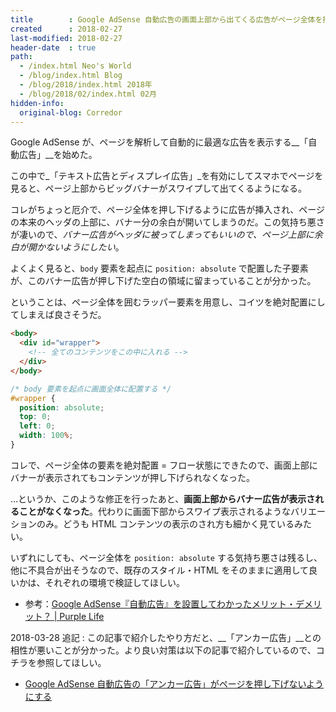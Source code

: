```yaml
---
title        : Google AdSense 自動広告の画面上部から出てくる広告がページ全体を押し下げる件
created      : 2018-02-27
last-modified: 2018-02-27
header-date  : true
path:
  - /index.html Neo's World
  - /blog/index.html Blog
  - /blog/2018/index.html 2018年
  - /blog/2018/02/index.html 02月
hidden-info:
  original-blog: Corredor
---
```


Google AdSense が、ページを解析して自動的に最適な広告を表示する__「自動広告」__を始めた。

この中で_「テキスト広告とディスプレイ広告」_を有効にしてスマホでページを見ると、ページ上部からビッグバナーがスワイプして出てくるようになる。

コレがちょっと厄介で、ページ全体を押し下げるように広告が挿入され、ページの本来のヘッダの上部に、バナー分の余白が開いてしまうのだ。この気持ち悪さが凄いので、_バナー広告がヘッダに被ってしまってもいいので、ページ上部に余白が開かないようにしたい_。

よくよく見ると、`body` 要素を起点に `position: absolute` で配置した子要素が、このバナー広告が押し下げた空白の領域に留まっていることが分かった。

ということは、ページ全体を囲むラッパー要素を用意し、コイツを絶対配置にしてしまえば良さそうだ。

```html
<body>
  <div id="wrapper">
    <!-- 全てのコンテンツをこの中に入れる -->
  </div>
</body>
```

```css
/* body 要素を起点に画面全体に配置する */
#wrapper {
  position: absolute;
  top: 0;
  left: 0;
  width: 100%;
}
```

コレで、ページ全体の要素を絶対配置 = フロー状態にできたので、画面上部にバナーが表示されてもコンテンツが押し下げられなくなった。

…というか、このような修正を行ったあと、__画面上部からバナー広告が表示されることがなくなった__。代わりに画面下部からスワイプ表示されるようなバリエーションのみ。どうも HTML コンテンツの表示のされ方も細かく見ているみたい。

いずれにしても、ページ全体を `position: absolute` する気持ち悪さは残るし、他に不具合が出そうなので、既存のスタイル・HTML をそのままに適用して良いかは、それぞれの環境で検証してほしい。

- 参考：[Google AdSense『自動広告』を設置してわかったメリット・デメリット？ | Purple Life](https://love-wave.com/adsense-auto-ads/#AdSense-2)

2018-03-28 追記 : この記事で紹介したやり方だと、__「アンカー広告」__との相性が悪いことが分かった。より良い対策は以下の記事で紹介しているので、コチラを参照してほしい。

- [Google AdSense 自動広告の「アンカー広告」がページを押し下げないようにする](/blog/2018/03/28-02.html)
